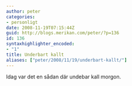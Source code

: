 ```yaml
---
author: peter
categories:
- personligt
date: 2008-11-19T07:15:44Z
guid: http://blogs.merikan.com/peter/?p=136
id: 136
syntaxhighlighter_encoded:
- "1"
title: Underbart kallt
aliases: ["peter/2008/11/19/underbart-kallt/"]
---
```


Idag var det en sådan där undebar kall morgon.
